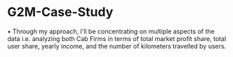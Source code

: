# G2M-Case-Study
•	Through my approach, I'll be concentrating on multiple aspects of the data i.e. analyzing both Cab Firms in terms of total market profit share, total user share, yearly income, and the number of kilometers travelled by users.

